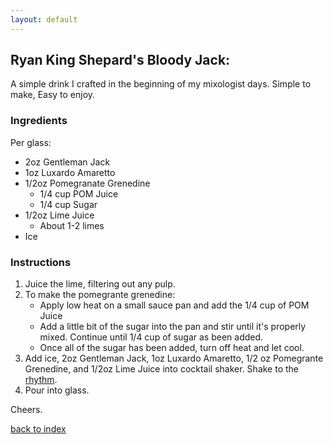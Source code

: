 ```yaml
---
layout: default
---
```


## Ryan King Shepard's Bloody Jack:
<!---
github name: ryankshub
-->
A simple drink I crafted in the beginning of my mixologist days. Simple to make, Easy to enjoy. 

### Ingredients

Per glass:

- 2oz Gentleman Jack
- 1oz Luxardo Amaretto
- 1/2oz Pomegranate Grenedine 
    - 1/4 cup POM Juice
    - 1/4 cup Sugar
- 1/2oz Lime Juice
    - About 1-2 limes
- Ice

### Instructions

1. Juice the lime, filtering out any pulp.
2. To make the pomegrante grenedine: 
    - Apply low heat on a small sauce pan and add the 1/4 cup of POM Juice
    - Add a little bit of the sugar into the pan and stir until it's properly mixed. Continue until 1/4 cup of sugar as been added. 
    - Once all of the sugar has been added, turn off heat and let cool. 
3. Add ice, 2oz Gentleman Jack, 1oz Luxardo Amaretto, 1/2 oz Pomegrante Grenedine, and 1/2oz Lime Juice into cocktail shaker. Shake to the [rhythm](https://youtu.be/O8milJNj_W0?t=16).
4. Pour into glass.
 
Cheers.

<!--
Keep this link to return to the index
-->
[back to index](../)